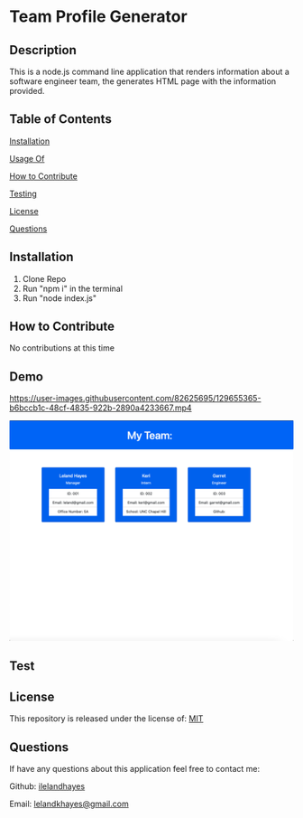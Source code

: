 
  # Team Profile Generator

  ## Description
  
  This is a node.js command line application that renders information about a software engineer team, the generates HTML page with the information provided.
  
  ## Table of Contents
  
  [Installation](https://github.com/ilelandhayes#Installation)


  [Usage Of](https://github.com/ilelandhayes#Usage-Of)


  [How to Contribute](https://github.com/ilelandhayes#How-to-Contribute)


  [Testing](https://github.com/ilelandhayes#Testing)


  [License](https://github.com/ilelandhayes#License)


  [Questions](https://github.com/ilelandhayes#Questions)
  
  ## Installation
  
  1. Clone Repo 
  2. Run "npm i" in the terminal 
  3. Run "node index.js" 
  
  ## How to Contribute
  
  No contributions at this time

  ## Demo
  https://user-images.githubusercontent.com/82625695/129655365-b6bccb1c-48cf-4835-922b-2890a4233667.mp4

  ![WebsiteView](./img/Team-Application-Screenshot.png)

  ## Test


  ## License
  
  This repository is released under the license of: [MIT](https://opensource.org/licenses/MIT)

  ## Questions

  If have any questions about this application feel free to contact me:

  Github: [ilelandhayes](https://github.com/ilelandhayes)

  Email: lelandkhayes@gmail.com
